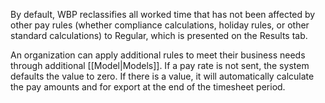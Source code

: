 By default, WBP reclassifies all worked time that has not been affected by other pay rules (whether compliance calculations, holiday rules, or other standard calculations) to Regular, which is presented on the Results tab. 

An organization can apply additional rules to meet their business needs through additional [[Model|Models]]. If a pay rate is not sent, the system defaults the value to zero.  If there is a value, it will automatically calculate the pay amounts and for export at the end of the timesheet period. 